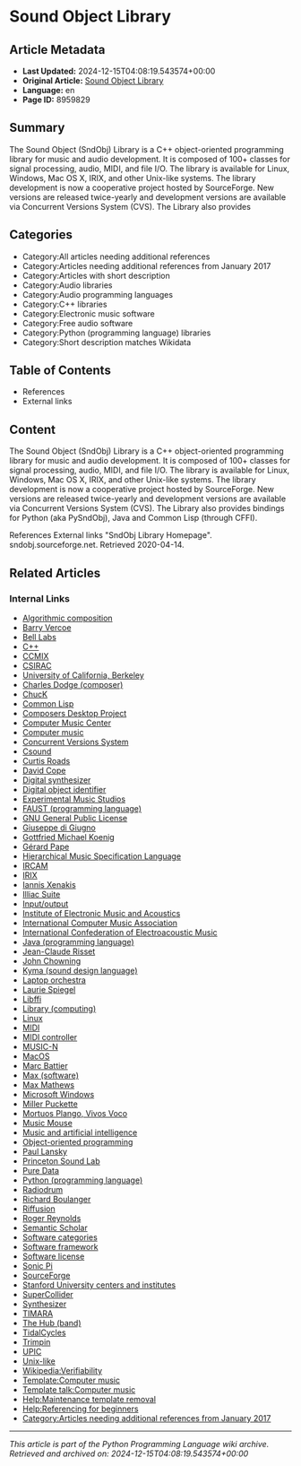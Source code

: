 # Sound Object Library

## Article Metadata

- **Last Updated:** 2024-12-15T04:08:19.543574+00:00
- **Original Article:** [Sound Object Library](https://en.wikipedia.org/wiki/Sound_Object_Library)
- **Language:** en
- **Page ID:** 8959829

## Summary

The Sound Object (SndObj) Library is a C++ object-oriented programming library for music and audio development. It is composed of 100+ classes for signal processing, audio, MIDI, and file I/O. The library is available for Linux, Windows, Mac OS X, IRIX, and other Unix-like systems.
The library development is now a cooperative project hosted by SourceForge. New versions are released twice-yearly and development versions are available via Concurrent Versions System (CVS).
The Library also provides

## Categories

- Category:All articles needing additional references
- Category:Articles needing additional references from January 2017
- Category:Articles with short description
- Category:Audio libraries
- Category:Audio programming languages
- Category:C++ libraries
- Category:Electronic music software
- Category:Free audio software
- Category:Python (programming language) libraries
- Category:Short description matches Wikidata

## Table of Contents

- References
- External links

## Content

The Sound Object (SndObj) Library is a C++ object-oriented programming library for music and audio development. It is composed of 100+ classes for signal processing, audio, MIDI, and file I/O. The library is available for Linux, Windows, Mac OS X, IRIX, and other Unix-like systems.
The library development is now a cooperative project hosted by SourceForge. New versions are released twice-yearly and development versions are available via Concurrent Versions System (CVS).
The Library also provides bindings for Python (aka PySndObj), Java and Common Lisp (through CFFI).

References
External links
"SndObj Library Homepage". sndobj.sourceforge.net. Retrieved 2020-04-14.

## Related Articles

### Internal Links

- [Algorithmic composition](https://en.wikipedia.org/wiki/Algorithmic_composition)
- [Barry Vercoe](https://en.wikipedia.org/wiki/Barry_Vercoe)
- [Bell Labs](https://en.wikipedia.org/wiki/Bell_Labs)
- [C++](https://en.wikipedia.org/wiki/C%2B%2B)
- [CCMIX](https://en.wikipedia.org/wiki/CCMIX)
- [CSIRAC](https://en.wikipedia.org/wiki/CSIRAC)
- [University of California, Berkeley](https://en.wikipedia.org/wiki/University_of_California,_Berkeley)
- [Charles Dodge (composer)](https://en.wikipedia.org/wiki/Charles_Dodge_(composer))
- [ChucK](https://en.wikipedia.org/wiki/ChucK)
- [Common Lisp](https://en.wikipedia.org/wiki/Common_Lisp)
- [Composers Desktop Project](https://en.wikipedia.org/wiki/Composers_Desktop_Project)
- [Computer Music Center](https://en.wikipedia.org/wiki/Computer_Music_Center)
- [Computer music](https://en.wikipedia.org/wiki/Computer_music)
- [Concurrent Versions System](https://en.wikipedia.org/wiki/Concurrent_Versions_System)
- [Csound](https://en.wikipedia.org/wiki/Csound)
- [Curtis Roads](https://en.wikipedia.org/wiki/Curtis_Roads)
- [David Cope](https://en.wikipedia.org/wiki/David_Cope)
- [Digital synthesizer](https://en.wikipedia.org/wiki/Digital_synthesizer)
- [Digital object identifier](https://en.wikipedia.org/wiki/Digital_object_identifier)
- [Experimental Music Studios](https://en.wikipedia.org/wiki/Experimental_Music_Studios)
- [FAUST (programming language)](https://en.wikipedia.org/wiki/FAUST_(programming_language))
- [GNU General Public License](https://en.wikipedia.org/wiki/GNU_General_Public_License)
- [Giuseppe di Giugno](https://en.wikipedia.org/wiki/Giuseppe_di_Giugno)
- [Gottfried Michael Koenig](https://en.wikipedia.org/wiki/Gottfried_Michael_Koenig)
- [Gérard Pape](https://en.wikipedia.org/wiki/G%C3%A9rard_Pape)
- [Hierarchical Music Specification Language](https://en.wikipedia.org/wiki/Hierarchical_Music_Specification_Language)
- [IRCAM](https://en.wikipedia.org/wiki/IRCAM)
- [IRIX](https://en.wikipedia.org/wiki/IRIX)
- [Iannis Xenakis](https://en.wikipedia.org/wiki/Iannis_Xenakis)
- [Illiac Suite](https://en.wikipedia.org/wiki/Illiac_Suite)
- [Input/output](https://en.wikipedia.org/wiki/Input/output)
- [Institute of Electronic Music and Acoustics](https://en.wikipedia.org/wiki/Institute_of_Electronic_Music_and_Acoustics)
- [International Computer Music Association](https://en.wikipedia.org/wiki/International_Computer_Music_Association)
- [International Confederation of Electroacoustic Music](https://en.wikipedia.org/wiki/International_Confederation_of_Electroacoustic_Music)
- [Java (programming language)](https://en.wikipedia.org/wiki/Java_(programming_language))
- [Jean-Claude Risset](https://en.wikipedia.org/wiki/Jean-Claude_Risset)
- [John Chowning](https://en.wikipedia.org/wiki/John_Chowning)
- [Kyma (sound design language)](https://en.wikipedia.org/wiki/Kyma_(sound_design_language))
- [Laptop orchestra](https://en.wikipedia.org/wiki/Laptop_orchestra)
- [Laurie Spiegel](https://en.wikipedia.org/wiki/Laurie_Spiegel)
- [Libffi](https://en.wikipedia.org/wiki/Libffi)
- [Library (computing)](https://en.wikipedia.org/wiki/Library_(computing))
- [Linux](https://en.wikipedia.org/wiki/Linux)
- [MIDI](https://en.wikipedia.org/wiki/MIDI)
- [MIDI controller](https://en.wikipedia.org/wiki/MIDI_controller)
- [MUSIC-N](https://en.wikipedia.org/wiki/MUSIC-N)
- [MacOS](https://en.wikipedia.org/wiki/MacOS)
- [Marc Battier](https://en.wikipedia.org/wiki/Marc_Battier)
- [Max (software)](https://en.wikipedia.org/wiki/Max_(software))
- [Max Mathews](https://en.wikipedia.org/wiki/Max_Mathews)
- [Microsoft Windows](https://en.wikipedia.org/wiki/Microsoft_Windows)
- [Miller Puckette](https://en.wikipedia.org/wiki/Miller_Puckette)
- [Mortuos Plango, Vivos Voco](https://en.wikipedia.org/wiki/Mortuos_Plango,_Vivos_Voco)
- [Music Mouse](https://en.wikipedia.org/wiki/Music_Mouse)
- [Music and artificial intelligence](https://en.wikipedia.org/wiki/Music_and_artificial_intelligence)
- [Object-oriented programming](https://en.wikipedia.org/wiki/Object-oriented_programming)
- [Paul Lansky](https://en.wikipedia.org/wiki/Paul_Lansky)
- [Princeton Sound Lab](https://en.wikipedia.org/wiki/Princeton_Sound_Lab)
- [Pure Data](https://en.wikipedia.org/wiki/Pure_Data)
- [Python (programming language)](https://en.wikipedia.org/wiki/Python_(programming_language))
- [Radiodrum](https://en.wikipedia.org/wiki/Radiodrum)
- [Richard Boulanger](https://en.wikipedia.org/wiki/Richard_Boulanger)
- [Riffusion](https://en.wikipedia.org/wiki/Riffusion)
- [Roger Reynolds](https://en.wikipedia.org/wiki/Roger_Reynolds)
- [Semantic Scholar](https://en.wikipedia.org/wiki/Semantic_Scholar)
- [Software categories](https://en.wikipedia.org/wiki/Software_categories)
- [Software framework](https://en.wikipedia.org/wiki/Software_framework)
- [Software license](https://en.wikipedia.org/wiki/Software_license)
- [Sonic Pi](https://en.wikipedia.org/wiki/Sonic_Pi)
- [SourceForge](https://en.wikipedia.org/wiki/SourceForge)
- [Stanford University centers and institutes](https://en.wikipedia.org/wiki/Stanford_University_centers_and_institutes)
- [SuperCollider](https://en.wikipedia.org/wiki/SuperCollider)
- [Synthesizer](https://en.wikipedia.org/wiki/Synthesizer)
- [TIMARA](https://en.wikipedia.org/wiki/TIMARA)
- [The Hub (band)](https://en.wikipedia.org/wiki/The_Hub_(band))
- [TidalCycles](https://en.wikipedia.org/wiki/TidalCycles)
- [Trimpin](https://en.wikipedia.org/wiki/Trimpin)
- [UPIC](https://en.wikipedia.org/wiki/UPIC)
- [Unix-like](https://en.wikipedia.org/wiki/Unix-like)
- [Wikipedia:Verifiability](https://en.wikipedia.org/wiki/Wikipedia:Verifiability)
- [Template:Computer music](https://en.wikipedia.org/wiki/Template:Computer_music)
- [Template talk:Computer music](https://en.wikipedia.org/wiki/Template_talk:Computer_music)
- [Help:Maintenance template removal](https://en.wikipedia.org/wiki/Help:Maintenance_template_removal)
- [Help:Referencing for beginners](https://en.wikipedia.org/wiki/Help:Referencing_for_beginners)
- [Category:Articles needing additional references from January 2017](https://en.wikipedia.org/wiki/Category:Articles_needing_additional_references_from_January_2017)

---
_This article is part of the Python Programming Language wiki archive._
_Retrieved and archived on: 2024-12-15T04:08:19.543574+00:00_